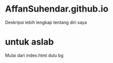 # AffanSuhendar.github.io
Deskripsi lebih lengkap tentang diri saya


# untuk aslab 
Mulai dari index.html dulu bg

